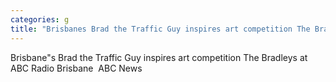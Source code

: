 ```yaml
---
categories: g
title: "Brisbanes Brad the Traffic Guy inspires art competition The Bradleys at ABC Radio Brisbane  ABC News"
---
```

Brisbane"s Brad the Traffic Guy inspires art competition The Bradleys at ABC Radio Brisbane&nbsp;&nbsp;ABC News